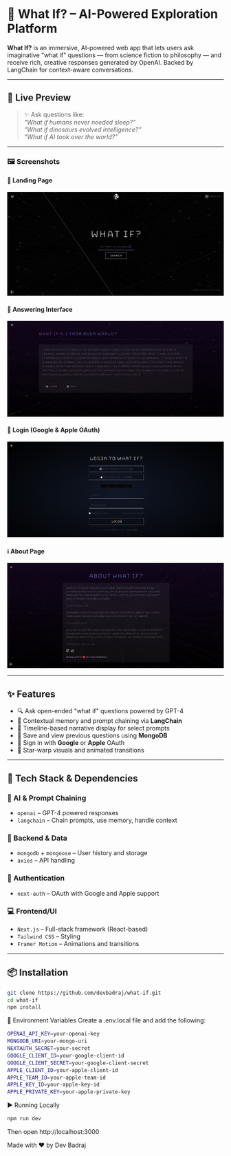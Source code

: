 # 🌌 What If? – AI-Powered Exploration Platform

**What If?** is an immersive, AI-powered web app that lets users ask imaginative "what if" questions — from science fiction to philosophy — and receive rich, creative responses generated by OpenAI. Backed by LangChain for context-aware conversations.

---

## 🌠 Live Preview

> ✨ Ask questions like:  
> _"What if humans never needed sleep?"_  
> _"What if dinosaurs evolved intelligence?"_  
> _"What if AI took over the world?"_

---

### 🖼️ Screenshots

#### 🚀 Landing Page  
![Landing Page](./src/assets/landingpage.png)

#### 💬 Answering Interface  
![A.I Answering](./src/assets/answer.png)

#### 🔐 Login (Google & Apple OAuth)  
![Login Screen](./src/assets/login.png)

#### ℹ️ About Page  
![About Page](./src/assets/about.png)

---

## ✨ Features

- 🔍 Ask open-ended "what if" questions powered by GPT-4
- 🧠 Contextual memory and prompt chaining via **LangChain**
- 📜 Timeline-based narrative display for select prompts
- 🧾 Save and view previous questions using **MongoDB**
- 🔐 Sign in with **Google** or **Apple** OAuth
- 🌌 Star-warp visuals and animated transitions

---

## 🧱 Tech Stack & Dependencies

### 🔮 AI & Prompt Chaining
- `openai` – GPT-4 powered responses
- `langchain` – Chain prompts, use memory, handle context

### 🧰 Backend & Data
- `mongodb` + `mongoose` – User history and storage
- `axios` – API handling

### 🔐 Authentication
- `next-auth` – OAuth with Google and Apple support

### 💻 Frontend/UI
- `Next.js` – Full-stack framework (React-based)
- `Tailwind CSS` – Styling
- `Framer Motion` – Animations and transitions

---

## 📦 Installation

```bash
git clone https://github.com/devbadraj/what-if.git
cd what-if
npm install
```

🔑 Environment Variables
Create a .env.local file and add the following:

```bash
OPENAI_API_KEY=your-openai-key
MONGODB_URI=your-mongo-uri
NEXTAUTH_SECRET=your-secret
GOOGLE_CLIENT_ID=your-google-client-id
GOOGLE_CLIENT_SECRET=your-google-client-secret
APPLE_CLIENT_ID=your-apple-client-id
APPLE_TEAM_ID=your-apple-team-id
APPLE_KEY_ID=your-apple-key-id
APPLE_PRIVATE_KEY=your-apple-private-key
```
▶️ Running Locally
```bash
npm run dev
```

Then open http://localhost:3000

Made with ❤️ by Dev Badraj